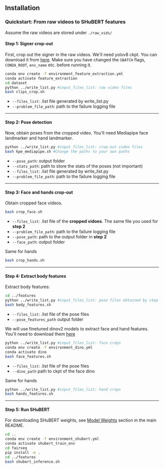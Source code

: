 ## Installation

### Quickstart: From raw videos to SHuBERT features
Assume the raw videos are stored under `./raw_vids/`

#### Step 1: Signer crop-out 
First, crop out the signer in the raw videos. We'll need yolov8 ckpt. You can download it from [here](https://huggingface.co/Ultralytics/YOLOv8/blob/main/yolov8n.pt). Make sure you have changed the `SBATCH` flags, `CONDA_ROOT`, `env_name` etc. before running it.
```bash
conda env create -f environment_feature_extraction.yml
conda activate feature_extraction
cd dataset
python ../write_list.py #input_files_list: raw video files
bash clips_crop.sh
```
- `--files_list`: .list file generated by write_list.py
- `--problem_file_path`: path to the failure logging file

-----------------
#### Step 2: Pose detection
Now, obtain poses from the cropped video. You'll need Mediapipe face landmarker and hand landmarker.
```bash
python ../write_list.py #input_files_list: crop-out video files 
bash kpe_mediapipe.sh #Change the paths to your own paths
```
- `--pose_path`: output folder
- `--stats_path`: path to store the stats of the poses (not important)
- `--files_list`: .list file generated by write_list.py
- `--problem_file_path`: path to the failure logging file
-----------------
#### Step 3: Face and hands crop-out
Obtain cropped face videos.
```bash
bash crop_face.sh 
```
- `--files_list`: .list file of the **cropped vidoes**. The same file you used for **step 2**
- `--problem_file_path`: path to the failure logging file
- `--pose_path`: path to the output folder in **step 2**
- `--face_path`: output folder


Same for hands
```bash
bash crop_hands.sh 
```
------------------
#### Step 4: Extract body features

Extract body features:

```bash
cd ../features
python ../write_list.py #input_files_list: pose files obtained by step 2
bash body_features.sh
```
- `--files_list`: .list file of the pose files
- `--pose_features_path` output folder

We will use finetuned dinov2 models to extract face and hand features. You'll need to download them [here](https://drive.google.com/drive/folders/1aOZEkENp2B-5sRq5F67dYsirnHwsFjKV?usp=sharing)
```bash
python ../write_list.py #input_files_list: face crops
conda env create -f environment_dino.yml
conda activate dino
bash face_features.sh
```
- `--files_list`: .list file of the pose files
- `--dino_path` path to ckpt of the face dino

Same for hands
```bash
python ../write_list.py #input_files_list: hand crops
bash hands_features.sh
```

------------------
#### Step 5: Run SHuBERT
For downloading SHuBERT weights, see [Model Weights](README.md#2-model-weights) section in the main README.
```bash
cd ..
conda env create -f environment_shubert.yml
conda activate shubert_train_env
cd fairseq
pip install -e .
cd ../features
bash shubert_inference.sh
```
